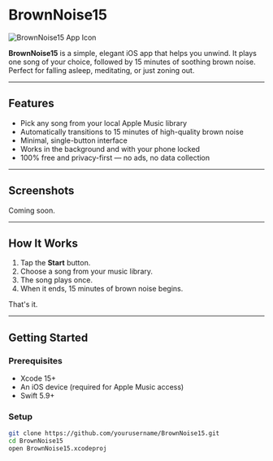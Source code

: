 # BrownNoise15
![BrownNoise15 App Icon](./assets/bn15_small.png)

**BrownNoise15** is a simple, elegant iOS app that helps you unwind. It plays one song of your choice, followed by 15 minutes of soothing brown noise. Perfect for falling asleep, meditating, or just zoning out.


---

## Features

- Pick any song from your local Apple Music library
- Automatically transitions to 15 minutes of high-quality brown noise
- Minimal, single-button interface
- Works in the background and with your phone locked
- 100% free and privacy-first — no ads, no data collection

---

## Screenshots

Coming soon.

---

## How It Works

1. Tap the **Start** button.
2. Choose a song from your music library.
3. The song plays once.
4. When it ends, 15 minutes of brown noise begins.

That's it.

---

## Getting Started

### Prerequisites

- Xcode 15+
- An iOS device (required for Apple Music access)
- Swift 5.9+

### Setup

```bash
git clone https://github.com/yourusername/BrownNoise15.git
cd BrownNoise15
open BrownNoise15.xcodeproj
